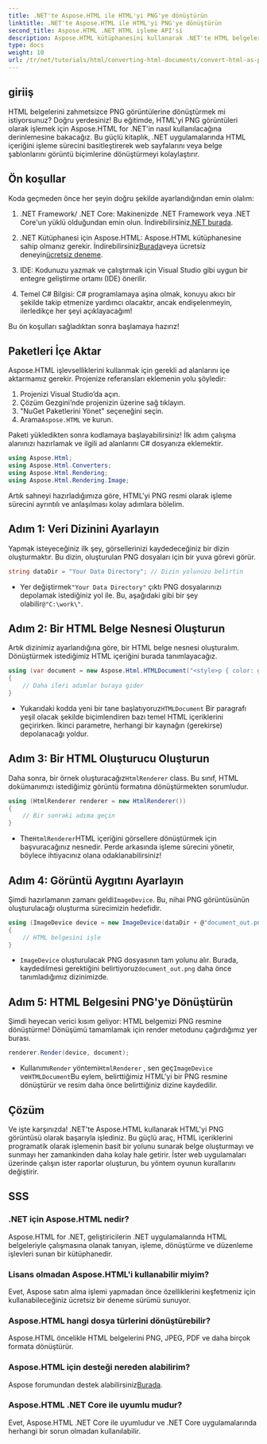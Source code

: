 ```yaml
---
title: .NET'te Aspose.HTML ile HTML'yi PNG'ye dönüştürün
linktitle: .NET'te Aspose.HTML ile HTML'yi PNG'ye dönüştürün
second_title: Aspose.HTML .NET HTML işleme API'si
description: Aspose.HTML kütüphanesini kullanarak .NET'te HTML belgelerini PNG resimlerine nasıl dönüştüreceğinizi öğrenin. HTML'den resme dönüştürmeyi basitleştirmek için adım adım öğreticimizi izleyin.
type: docs
weight: 10
url: /tr/net/tutorials/html/converting-html-documents/convert-html-as-png/
---
```

## giriiş

HTML belgelerini zahmetsizce PNG görüntülerine dönüştürmek mi istiyorsunuz? Doğru yerdesiniz! Bu eğitimde, HTML'yi PNG görüntüleri olarak işlemek için Aspose.HTML for .NET'in nasıl kullanılacağına derinlemesine bakacağız. Bu güçlü kitaplık, .NET uygulamalarında HTML içeriğini işleme sürecini basitleştirerek web sayfalarını veya belge şablonlarını görüntü biçimlerine dönüştürmeyi kolaylaştırır.

## Ön koşullar

Koda geçmeden önce her şeyin doğru şekilde ayarlandığından emin olalım:

1.  .NET Framework/ .NET Core: Makinenizde .NET Framework veya .NET Core'un yüklü olduğundan emin olun. İndirebilirsiniz[.NET burada](https://dotnet.microsoft.com/download).

2.  .NET Kütüphanesi için Aspose.HTML: Aspose.HTML kütüphanesine sahip olmanız gerekir. İndirebilirsiniz[Burada](https://releases.aspose.com/html/net/)veya ücretsiz deneyin[ücretsiz deneme](https://releases.aspose.com/).

3. IDE: Kodunuzu yazmak ve çalıştırmak için Visual Studio gibi uygun bir entegre geliştirme ortamı (IDE) önerilir.

4. Temel C# Bilgisi: C# programlamaya aşina olmak, konuyu akıcı bir şekilde takip etmenize yardımcı olacaktır, ancak endişelenmeyin, ilerledikçe her şeyi açıklayacağım!

Bu ön koşulları sağladıktan sonra başlamaya hazırız!

## Paketleri İçe Aktar

Aspose.HTML işlevselliklerini kullanmak için gerekli ad alanlarını içe aktarmamız gerekir. Projenize referansları eklemenin yolu şöyledir:

1. Projenizi Visual Studio’da açın.
2. Çözüm Gezgini’nde projenizin üzerine sağ tıklayın.
3. "NuGet Paketlerini Yönet" seçeneğini seçin.
4.  Arama`Aspose.HTML` ve kurun.

Paketi yükledikten sonra kodlamaya başlayabilirsiniz! İlk adım çalışma alanınızı hazırlamak ve ilgili ad alanlarını C# dosyanıza eklemektir.

```csharp
using Aspose.Html;
using Aspose.Html.Converters;
using Aspose.Html.Rendering;
using Aspose.Html.Rendering.Image;
```

Artık sahneyi hazırladığımıza göre, HTML'yi PNG resmi olarak işleme sürecini ayrıntılı ve anlaşılması kolay adımlara bölelim.

## Adım 1: Veri Dizinini Ayarlayın

Yapmak isteyeceğiniz ilk şey, görsellerinizi kaydedeceğiniz bir dizin oluşturmaktır. Bu dizin, oluşturulan PNG dosyaları için bir yuva görevi görür.

```csharp
string dataDir = "Your Data Directory"; // Dizin yolunuzu belirtin
```

-  Yer değiştirmek`"Your Data Directory"` çıktı PNG dosyalarınızı depolamak istediğiniz yol ile. Bu, aşağıdaki gibi bir şey olabilir`@"C:\work\"`.

## Adım 2: Bir HTML Belge Nesnesi Oluşturun

Artık dizinimiz ayarlandığına göre, bir HTML belge nesnesi oluşturalım. Dönüştürmek istediğimiz HTML içeriğini burada tanımlayacağız.

```csharp
using (var document = new Aspose.Html.HTMLDocument("<style>p { color: green; }</style><p>my first paragraph</p>", dataDir))
{
    // Daha ileri adımlar buraya gider
}
```

-  Yukarıdaki kodda yeni bir tane başlatıyoruz`HTMLDocument` Bir paragrafı yeşil olacak şekilde biçimlendiren bazı temel HTML içeriklerini geçirirken. İkinci parametre, herhangi bir kaynağın (gerekirse) depolanacağı yoldur.

## Adım 3: Bir HTML Oluşturucu Oluşturun

 Daha sonra, bir örnek oluşturacağız`HtmlRenderer` class. Bu sınıf, HTML dokümanımızı istediğimiz görüntü formatına dönüştürmekten sorumludur.

```csharp
using (HtmlRenderer renderer = new HtmlRenderer())
{
    // Bir sonraki adıma geçin
}
```

-  The`HtmlRenderer`HTML içeriğini görsellere dönüştürmek için başvuracağınız nesnedir. Perde arkasında işleme sürecini yönetir, böylece ihtiyacınız olana odaklanabilirsiniz!

## Adım 4: Görüntü Aygıtını Ayarlayın

 Şimdi hazırlamanın zamanı geldi`ImageDevice`. Bu, nihai PNG görüntüsünün oluşturulacağı oluşturma sürecimizin hedefidir.

```csharp
using (ImageDevice device = new ImageDevice(dataDir + @"document_out.png"))
{
    // HTML belgesini işle
}
```

- `ImageDevice` oluşturulacak PNG dosyasının tam yolunu alır. Burada, kaydedilmesi gerektiğini belirtiyoruz`document_out.png` daha önce tanımladığımız dizinimizde.

## Adım 5: HTML Belgesini PNG'ye Dönüştürün

Şimdi heyecan verici kısım geliyor: HTML belgemizi PNG resmine dönüştürme! Dönüşümü tamamlamak için render metodunu çağırdığımız yer burası.

```csharp
renderer.Render(device, document);
```

-  Kullanımı`Render` yöntemi`HtmlRenderer` , sen geç`ImageDevice` ve`HTMLDocument`Bu eylem, belirttiğimiz HTML'yi bir PNG resmine dönüştürür ve resim daha önce belirttiğiniz dizine kaydedilir.

## Çözüm

Ve işte karşınızda! .NET'te Aspose.HTML kullanarak HTML'yi PNG görüntüsü olarak başarıyla işlediniz. Bu güçlü araç, HTML içeriklerini programatik olarak işlemenin basit bir yolunu sunarak belge oluşturmayı ve sunmayı her zamankinden daha kolay hale getirir. İster web uygulamaları üzerinde çalışın ister raporlar oluşturun, bu yöntem oyunun kurallarını değiştirir.

## SSS

### .NET için Aspose.HTML nedir?
Aspose.HTML for .NET, geliştiricilerin .NET uygulamalarında HTML belgeleriyle çalışmasına olanak tanıyan, işleme, dönüştürme ve düzenleme işlevleri sunan bir kütüphanedir.

### Lisans olmadan Aspose.HTML'i kullanabilir miyim?
Evet, Aspose satın alma işlemi yapmadan önce özelliklerini keşfetmeniz için kullanabileceğiniz ücretsiz bir deneme sürümü sunuyor.

### Aspose.HTML hangi dosya türlerini dönüştürebilir?
Aspose.HTML öncelikle HTML belgelerini PNG, JPEG, PDF ve daha birçok formata dönüştürür.

### Aspose.HTML için desteği nereden alabilirim?
 Aspose forumundan destek alabilirsiniz[Burada](https://forum.aspose.com/c/html/29).

### Aspose.HTML .NET Core ile uyumlu mudur?
Evet, Aspose.HTML .NET Core ile uyumludur ve .NET Core uygulamalarında herhangi bir sorun olmadan kullanılabilir.